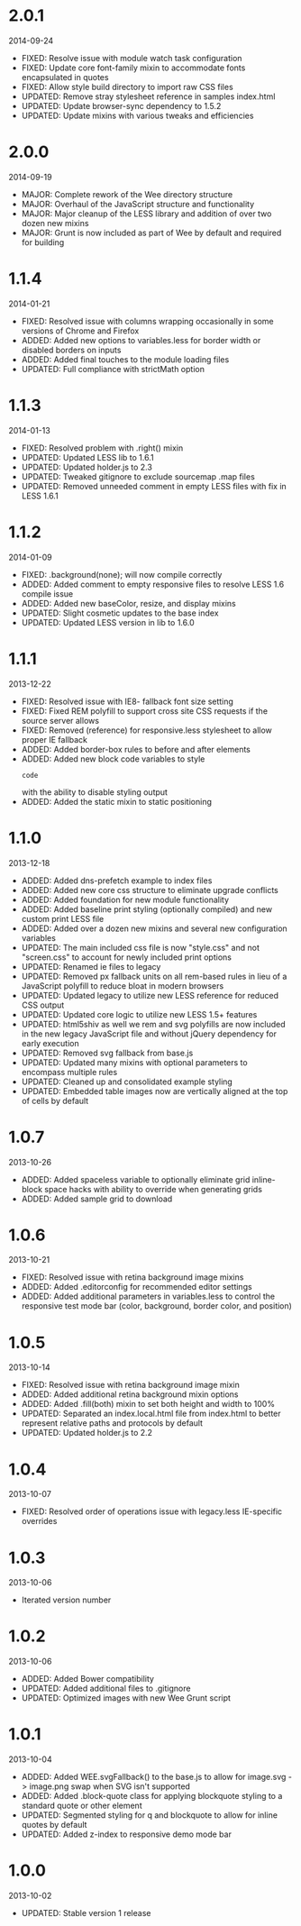 # 2.0.1

2014-09-24

- FIXED: Resolve issue with module watch task configuration
- FIXED: Update core font-family mixin to accommodate fonts encapsulated in quotes
- FIXED: Allow style build directory to import raw CSS files
- UPDATED: Remove stray stylesheet reference in samples index.html
- UPDATED: Update browser-sync dependency to 1.5.2
- UPDATED: Update mixins with various tweaks and efficiencies

# 2.0.0

2014-09-19

- MAJOR: Complete rework of the Wee directory structure
- MAJOR: Overhaul of the JavaScript structure and functionality
- MAJOR: Major cleanup of the LESS library and addition of over two dozen new mixins
- MAJOR: Grunt is now included as part of Wee by default and required for building

# 1.1.4

2014-01-21

- FIXED: Resolved issue with columns wrapping occasionally in some versions of Chrome and Firefox
- ADDED: Added new options to variables.less for border width or disabled borders on inputs
- ADDED: Added final touches to the module loading files
- UPDATED: Full compliance with strictMath option

# 1.1.3

2014-01-13

- FIXED: Resolved problem with .right() mixin
- UPDATED: Updated LESS lib to 1.6.1
- UPDATED: Updated holder.js to 2.3
- UPDATED: Tweaked gitignore to exclude sourcemap .map files
- UPDATED: Removed unneeded comment in empty LESS files with fix in LESS 1.6.1

# 1.1.2

2014-01-09

- FIXED: .background(none); will now compile correctly
- ADDED: Added comment to empty responsive files to resolve LESS 1.6 compile issue
- ADDED: Added new baseColor, resize, and display mixins
- UPDATED: Slight cosmetic updates to the base index
- UPDATED: Updated LESS version in lib to 1.6.0

# 1.1.1

2013-12-22

- FIXED: Resolved issue with IE8- fallback font size setting
- FIXED: Fixed REM polyfill to support cross site CSS requests if the source server allows
- FIXED: Removed (reference) for responsive.less stylesheet to allow proper IE fallback
- ADDED: Added border-box rules to before and after elements
- ADDED: Added new block code variables to style <pre><code>code</code></pre> with the ability to disable styling output
- ADDED: Added the static mixin to static positioning

# 1.1.0

2013-12-18

- ADDED: Added dns-prefetch example to index files
- ADDED: Added new core css structure to eliminate upgrade conflicts
- ADDED: Added foundation for new module functionality
- ADDED: Added baseline print styling (optionally compiled) and new custom print LESS file
- ADDED: Added over a dozen new mixins and several new configuration variables
- UPDATED: The main included css file is now "style.css" and not "screen.css" to account for newly included print options
- UPDATED: Renamed ie files to legacy
- UPDATED: Removed px fallback units on all rem-based rules in lieu of a JavaScript polyfill to reduce bloat in modern browsers
- UPDATED: Updated legacy to utilize new LESS reference for reduced CSS output
- UPDATED: Updated core logic to utilize new LESS 1.5+ features
- UPDATED: html5shiv as well we rem and svg polyfills are now included in the new legacy JavaScript file and without jQuery dependency for early execution
- UPDATED: Removed svg fallback from base.js
- UPDATED: Updated many mixins with optional parameters to encompass multiple rules
- UPDATED: Cleaned up and consolidated example styling
- UPDATED: Embedded table images now are vertically aligned at the top of cells by default

# 1.0.7

2013-10-26

- ADDED: Added spaceless variable to optionally eliminate grid inline-block space hacks with ability to override when generating grids
- ADDED: Added sample grid to download

# 1.0.6

2013-10-21

- FIXED: Resolved issue with retina background image mixins
- ADDED: Added .editorconfig for recommended editor settings
- ADDED: Added additional parameters in variables.less to control the responsive test mode bar (color, background, border color, and position)

# 1.0.5

2013-10-14

- FIXED: Resolved issue with retina background image mixin
- ADDED: Added additional retina background mixin options
- ADDED: Added .fill(both) mixin to set both height and width to 100%
- UPDATED: Separated an index.local.html file from index.html to better represent relative paths and protocols by default
- UPDATED: Updated holder.js to 2.2

# 1.0.4

2013-10-07

- FIXED: Resolved order of operations issue with legacy.less IE-specific overrides

# 1.0.3

2013-10-06

- Iterated version number

# 1.0.2

2013-10-06

- ADDED: Added Bower compatibility
- UPDATED: Added additional files to .gitignore
- UPDATED: Optimized images with new Wee Grunt script

# 1.0.1

2013-10-04

- ADDED: Added WEE.svgFallback() to the base.js to allow for image.svg -> image.png swap when SVG isn't supported
- ADDED: Added .block-quote class for applying blockquote styling to a standard quote or other element
- UPDATED: Segmented styling for q and blockquote to allow for inline quotes by default
- UPDATED: Added z-index to responsive demo mode bar

# 1.0.0

2013-10-02

- UPDATED: Stable version 1 release